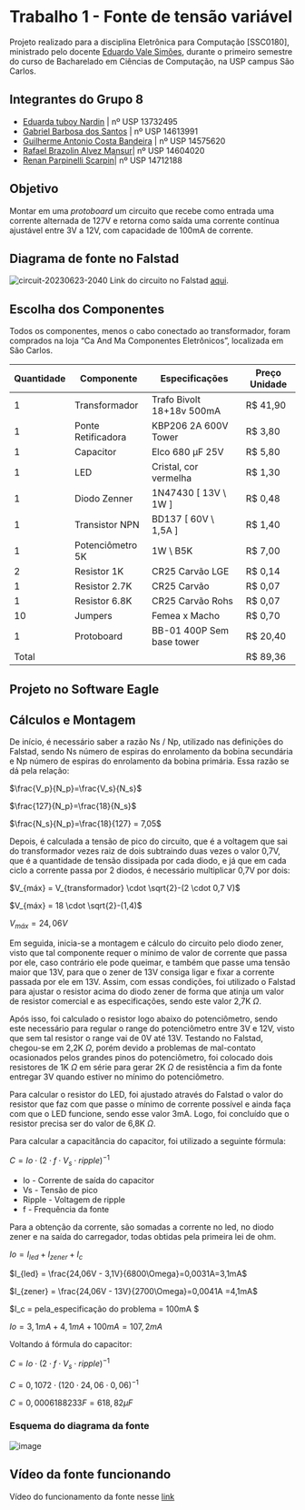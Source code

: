 # Trabalho 1 - Fonte de tensão variável
Projeto realizado para a disciplina Eletrônica para Computação [SSC0180], ministrado pelo docente [Eduardo Vale Simões](https://gitlab.com/simoesusp), durante o primeiro semestre do curso de Bacharelado em Ciências de Computação, na USP campus São Carlos.

## Integrantes do Grupo 8
* [Eduarda tuboy Nardin](https://github.com/EduardaTNardin) | nº USP 13732495
* [Gabriel Barbosa dos Santos](https://github.com/GotemBarbosa) | nº USP 14613991
* [Guilherme Antonio Costa Bandeira](https://github.com/Guilherme-Bandeira) | nº USP 14575620
* [Rafael Brazolin Alvez Mansur](https://github.com/RafaelMansurUsp)| nº USP 14604020
* [Renan Parpinelli Scarpin](https://github.com/RenanScarpin)| nº USP 14712188

## Objetivo
Montar em uma *protoboard* um circuito que recebe como entrada uma corrente alternada de 127V e retorna como saída uma corrente contínua ajustável entre 3V a 12V, com capacidade de 100mA de corrente.

## Diagrama de fonte no Falstad
![circuit-20230623-2040](https://github.com/EduardaTNardin/SSC0180-Elet2-Fonte-de-Tensao/assets/128496419/eff1741d-a03e-48c7-b863-e95b94549229)
Link do circuito no Falstad [aqui](https://tinyurl.com/2mkt75e9).

## Escolha dos Componentes
Todos os componentes, menos o cabo conectado ao transformador, foram comprados na loja “Ca And Ma Componentes Eletrônicos”, localizada em São Carlos.

Quantidade | Componente | Especificações | Preço Unidade
--- | --- | --- | ---
1 | Transformador | Trafo Bivolt 18+18v 500mA | R$ 41,90
1 | Ponte Retificadora | KBP206 2A 600V Tower | R$ 3,80
1 | Capacitor | Elco 680 µF 25V | R$ 5,80
1 | LED | Cristal, cor vermelha | R$ 1,30
1 | Diodo Zenner | 1N47430 [ 13V \ 1W ] | R$ 0,48
1 | Transistor NPN | BD137 [ 60V \ 1,5A ] | R$ 1,40
1 | Potenciômetro 5K | 1W \ B5K | R$ 7,00
2 | Resistor 1K | CR25 Carvão LGE | R$ 0,14
1 | Resistor 2.7K | CR25 Carvão | R$ 0,07
1 | Resistor 6.8K | CR25 Carvão Rohs | R$ 0,07
10 | Jumpers | Femea x Macho | R$ 0,70
1 | Protoboard | BB-01 400P Sem base tower | R$ 20,40
Total | | | R$ 89,36

## Projeto no Software Eagle

## Cálculos e Montagem
De início, é necessário saber a razão Ns / Np, utilizado nas definições do Falstad, sendo Ns número de espiras do enrolamento da bobina secundária e Np número de espiras do enrolamento da bobina primária. Essa razão se dá pela relação:

$\frac{V_p}{N_p}=\frac{V_s}{N_s}$

$\frac{127}{N_p}=\frac{18}{N_s}$

$\frac{N_s}{N_p}=\frac{18}{127} = 7,05$

Depois, é calculada a tensão de pico do circuito, que é a voltagem que sai do transformador vezes raiz de dois subtraindo duas vezes o valor 0,7V, que é a quantidade de tensão dissipada por cada diodo, e já que em cada ciclo a corrente passa por 2 diodos, é necessário multiplicar 0,7V por dois:

$V_{máx} = V_{transformador} \cdot \sqrt{2}-(2 \cdot 0,7 V)$

$V_{máx} = 18 \cdot \sqrt{2}-(1,4)$

$V_{máx} = 24,06 V$

Em seguida, inicia-se a montagem e cálculo do circuito pelo diodo zener, visto que tal componente requer o mínimo de valor de corrente que passa por ele, caso contrário ele pode queimar, e também que passe uma tensão maior que 13V, para que o zener de 13V consiga ligar e fixar a corrente passada por ele em 13V. Assim, com essas condições, foi utilizado o Falstad para ajustar o resistor acima do diodo zener de forma que atinja um valor de resistor comercial e as especificações, sendo este valor 2,7K $\Omega$.

Após isso, foi calculado o resistor logo abaixo do potenciômetro, sendo este necessário para regular o range do potenciômetro entre 3V e 12V, visto que sem tal resistor o range vai de 0V até 13V. Testando no Falstad, chegou-se em 2,2K $\Omega$, porém devido a problemas de mal-contato ocasionados pelos grandes pinos do potenciômetro, foi colocado dois resistores de 1K $\Omega$ em série para gerar 2K $\Omega$ de resistência a fim da fonte entregar 3V quando estiver no mínimo do potenciômetro.

Para calcular o resistor do LED, foi ajustado através do Falstad o valor do resistor que faz com que passe o mínimo de corrente possível e ainda faça com que o LED funcione, sendo esse valor 3mA. Logo, foi concluído que o resistor precisa ser do valor de 6,8K $\Omega$.

Para calcular a capacitância do capacitor, foi utilizado a seguinte fórmula:

$C = Io \cdot (2 \cdot f \cdot V_s \cdot ripple)^{-1}$

* Io - Corrente de saída do capacitor
* Vs - Tensão de pico
* Ripple - Voltagem de ripple
* f - Frequência da fonte

Para a obtenção da corrente, são somadas a corrente no led, no diodo zener e na saída do carregador, todas obtidas pela primeira lei de ohm.

$Io = I_{led} + I_{zener} + I_c$

$I_{led} = \frac{24,06V - 3,1V}{6800\Omega}=0,0031A=3,1mA$

$I_{zener} = \frac{24,06V - 13V}{2700\Omega}=0,0041A =4,1mA$

$I_c = pela_especificação do problema = 100mA $

$Io = 3,1mA + 4,1mA + 100mA = 107,2mA$

Voltando á fórmula do capacitor:

$C = Io \cdot (2 \cdot f \cdot V_s \cdot ripple)^{-1}$

$C = 0,1072 \cdot (120 \cdot 24,06 \cdot 0,06)^{-1}$

$C = 0,0006188233F = 618,82\mu F$

### Esquema do diagrama da fonte
![image](https://github.com/EduardaTNardin/SSC0180-Elet2-Fonte-de-Tensao/assets/128496419/bbf88920-d824-407e-98b8-3a7f5e0b5204)



## Vídeo da fonte funcionando
Vídeo do funcionamento da fonte nesse [link](https://drive.google.com/file/d/1ItndYaJXKqj53ECNaNRtKMORyY3nLMsF/view?usp=sharing)

































